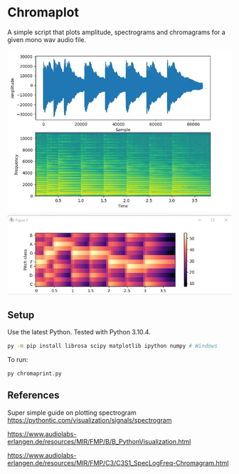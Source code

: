 # Chromaplot

A simple script that plots amplitude, spectrograms and chromagrams for a given mono wav audio file. 

![screenshot](resources/Screenshot.jpg)

## Setup 

Use the latest Python. Tested with Python 3.10.4.
```bash
py -m pip install librosa scipy matplotlib ipython numpy # Windows
```
To run:
```
py chromaprint.py 
```


## References

Super simple guide on plotting spectrogram
https://pythontic.com/visualization/signals/spectrogram

https://www.audiolabs-erlangen.de/resources/MIR/FMP/B/B_PythonVisualization.html

https://www.audiolabs-erlangen.de/resources/MIR/FMP/C3/C3S1_SpecLogFreq-Chromagram.html